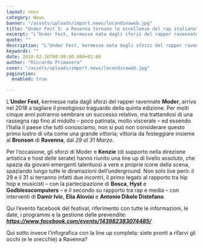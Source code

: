 ```yaml
---
layout: news
category: News
banner: "/assets/uploads/import.news/locandinaweb.jpg"
title: "Under Fest 5: a Ravenna tornano le eccellenze del rap italiano"
excerpt: "L’Under Fest, kermesse nata dagli sforzi del rapper ravennate Moder, arriva nel 2018 a tagliare il prestigioso traguardo della quinta edizione. Per molti cinque anni potranno sembrare un successo relativo, ma trattandosi di una rassegna rap fino al midollo – poco patinata, molto viscerale – ed essendo l’Italia il paese che tutti conosciamo, non si [&hellip"
quote: ""
description: "L’Under Fest, kermesse nata dagli sforzi del rapper ravennate Moder, arriva nel 2018 a tagliare il prestigioso traguardo della quinta edizione. Per molti cinque anni potranno sembrare un successo relativo, ma trattandosi di una rassegna rap fino al midollo – poco patinata, molto viscerale – ed essendo l’Italia il paese che tutti conosciamo, non si [&hellip"
keywords: ""
date: 2018-02-26T00:00:00.000+01:00
author: "Riccardo Primavera"
cover: "/assets/uploads/import.news/locandinaweb.jpg"
pagination:
  enabled: true

---
```


L’**Under Fest**, kermesse nata dagli sforzi del rapper ravennate **Moder**, arriva nel 2018 a tagliare il prestigioso traguardo della quinta edizione. Per molti cinque anni potranno sembrare un successo relativo, ma trattandosi di una rassegna rap fino al midollo – poco patinata, molto viscerale – ed essendo l’Italia il paese che tutti conosciamo, non si può non considerare questo primo lustro di vita come una grande vittoria; vittoria da festeggiare insieme al **Bronson** di **Ravenna**, dal _29 al 31 Marzo_.

Per l’occasione, gli sforzi di Moder e **Kenzie** (di supporto nella direzione artistica e host delle serate) hanno riunito una line up di livello assoluto, che spazia da giovani emergenti talentuosi a vere e proprie icone della scena, spaziando lungo tutte le diramazioni dell’underground. Non solo live però: il 29 e il 31 si terranno infatti due incontri, il primo legato al rapporto tra hip hop e musicisti – con la partecipazione di **Bosca**, **Hyst** e **Godblesscomputers** – e il secondo su rapporto tra rap e media – con interventi di **Damir Ivic**, **Elia Alovisi** e **Antonio Dikele Distefano**.

Qui l’evento facebook del festival, riferimento con tutte le informazioni, le date, i programmi e la gestione delle prevendite: _**<https://www.facebook.com/events/143982383074485/>**_

Qui sotto invece l’infografica con la line up completa: siete pronti a rifarvi gli occhi (e le orecchie) a Ravenna?